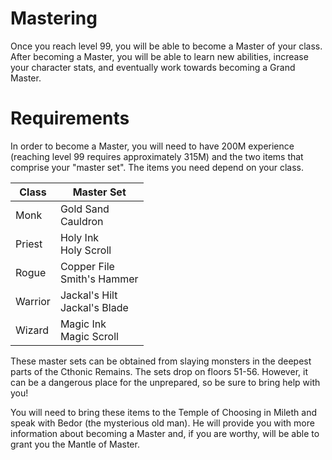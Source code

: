 # Mastering

Once you reach level 99, you will be able to become a Master of your class. After becoming a Master, you will be able to learn new abilities, increase your character stats, and eventually work towards becoming a Grand Master.

# Requirements

In order to become a Master, you will need to have 200M experience (reaching level 99 requires approximately 315M) and the two items that comprise your "master set". The items you need depend on your class.

| **Class** | **Master Set** |
| - | - |
| Monk | Gold Sand <br> Cauldron |
| Priest | Holy Ink <br> Holy Scroll |
| Rogue | Copper File <br> Smith's Hammer |
| Warrior | Jackal's Hilt <br> Jackal's Blade |
| Wizard | Magic Ink <br> Magic Scroll |

These master sets can be obtained from slaying monsters in the deepest parts of the Cthonic Remains. The sets drop on floors 51-56. However, it can be a dangerous place for the unprepared, so be sure to bring help with you!

You will need to bring these items to the Temple of Choosing in Mileth and speak with Bedor (the mysterious old man). He will provide you with more information about becoming a Master and, if you are worthy, will be able to grant you the Mantle of Master.

